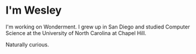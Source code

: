 # I'm Wesley

I'm working on Wonderment. I grew up in San Diego and studied Computer Science at the University of North Carolina at Chapel Hill.

Naturally curious.
